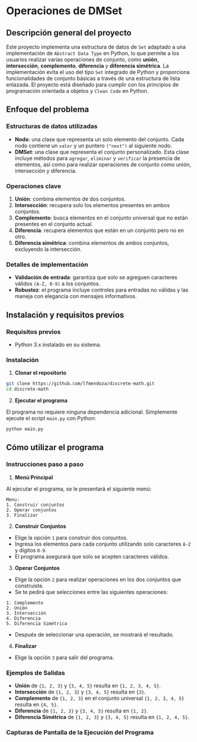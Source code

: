 # Operaciones de DMSet

## Descripción general del proyecto

Este proyecto implementa una estructura de datos de `Set` adaptado a una implementación de `Abstract Data Type` en Python, lo que permite a los usuarios realizar varias operaciones de conjunto, como **unión**, **intersección**, **complemento**, **diferencia** y **diferencia simétrica**. La implementación evita el uso del tipo `Set` integrado de Python y proporciona funcionalidades de conjunto básicas a través de una estructura de lista enlazada. El proyecto está diseñado para cumplir con los principios de programación orientada a objetos y `Clean Code` en Python.

## Enfoque del problema

### Estructuras de datos utilizadas

- **Nodo**: una clase que representa un solo elemento del conjunto. Cada nodo contiene un `valor` y un puntero `("next")` al siguiente nodo.
- **DMSet**: una clase que representa el conjunto personalizado. Esta clase incluye métodos para `agregar`, `eliminar` y `verificar` la presencia de elementos, así como para realizar operaciones de conjunto como unión, intersección y diferencia.

### Operaciones clave

1. **Unión**: combina elementos de dos conjuntos.
2. **Intersección**: recupera solo los elementos presentes en ambos conjuntos.
3. **Complemento**: busca elementos en el conjunto universal que no están presentes en el conjunto actual.
4. **Diferencia**: recupera elementos que están en un conjunto pero no en otro.
5. **Diferencia simétrica**: combina elementos de ambos conjuntos, excluyendo la intersección.

### Detalles de implementación

- **Validación de entrada**: garantiza que solo se agreguen caracteres válidos `(A-Z, 0-9)` a los conjuntos.
- **Robustez**: el programa incluye controles para entradas no válidas y las maneja con elegancia con mensajes informativos.

## Instalación y requisitos previos

### Requisitos previos

- Python 3.x instalado en su sistema.

### Instalación

1. **Clonar el repositorio**

```bash
git clone https://github.com/lfmendoza/discrete-math.git
cd discrete-math
```

2. **Ejecutar el programa**

El programa no requiere ninguna dependencia adicional. Simplemente ejecute el script `main.py` con Python:

```bash
python main.py
```

## Cómo utilizar el programa

### Instrucciones paso a paso

1. **Menú Principal**

Al ejecutar el programa, se le presentará el siguiente menú:

```
Menu:
1. Construir conjuntos
2. Operar conjuntos
3. Finalizar
```

2. **Construir Conjuntos**

- Elige la opción `1` para construir dos conjuntos.
- Ingresa los elementos para cada conjunto utilizando solo caracteres `A-Z` y dígitos `0-9`.
- El programa asegurará que solo se acepten caracteres válidos.

3. **Operar Conjuntos**

- Elige la opción `2` para realizar operaciones en los dos conjuntos que construiste.
- Se te pedirá que selecciones entre las siguientes operaciones:

```
1. Complemento
2. Unión
3. Intersección
4. Diferencia
5. Diferencia Simétrica
```

- Después de seleccionar una operación, se mostrará el resultado.

4. **Finalizar**

- Elige la opción `3` para salir del programa.

### Ejemplos de Salidas

- **Unión** de `{1, 2, 3}` y `{3, 4, 5}` resulta en `{1, 2, 3, 4, 5}`.
- **Intersección** de `{1, 2, 3}` y `{3, 4, 5}` resulta en `{3}`.
- **Complemento** de `{1, 2, 3}` en el conjunto universal `{1, 2, 3, 4, 5}` resulta en `{4, 5}`.
- **Diferencia** de `{1, 2, 3}` y `{3, 4, 5}` resulta en `{1, 2}`.
- **Diferencia Simétrica** de `{1, 2, 3}` y `{3, 4, 5}` resulta en `{1, 2, 4, 5}`.

### Capturas de Pantalla de la Ejecución del Programa
